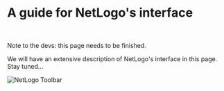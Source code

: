 # A guide for NetLogo's interface

&nbsp;

<p class="badge badge-warning">Note to the devs: this page needs to be finished.</p>

We will have an extensive description of NetLogo's interface in this page. Stay tuned...

![NetLogo Toolbar](http://ccl.northwestern.edu/netlogo/docs/images/interface/interfacetoolbar.gif)